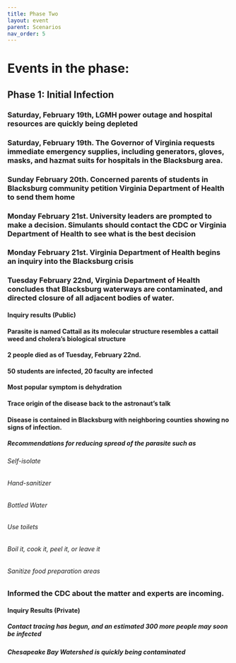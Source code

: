```yaml
---
title: Phase Two
layout: event
parent: Scenarios
nav_order: 5
---
```

 
# Events in the phase:  

## Phase 1: Initial Infection
###  Saturday, February 19th, LGMH power outage and hospital resources are quickly being depleted
###  Saturday, February 19th. The Governor of Virginia requests immediate emergency supplies, including generators, gloves, masks, and hazmat suits for hospitals in the Blacksburg area. 
###  Sunday February 20th. Concerned parents of students in Blacksburg community petition Virginia Department of Health to send them home
###  Monday February 21st. University leaders are prompted to make a decision. Simulants should contact the CDC or Virginia Department of Health to see what is the best decision
###  Monday February 21st. Virginia Department of Health begins an inquiry into the Blacksburg crisis
###  Tuesday February 22nd, Virginia Department of Health concludes that Blacksburg waterways are contaminated, and directed closure of all adjacent bodies of water. 
#### Inquiry results (Public)
#### Parasite is named Cattail as its molecular structure resembles a cattail weed and cholera’s biological structure
#### 2 people died as of Tuesday, February 22nd. 
#### 50 students are infected, 20 faculty are infected
#### Most popular symptom is dehydration
#### Trace origin of the disease back to the astronaut’s talk
#### Disease is contained in Blacksburg with neighboring counties showing no signs of infection. 
##### Recommendations for reducing spread of the parasite such as 
###### Self-isolate
###### Hand-sanitizer
###### Bottled Water
###### Use toilets 
###### Boil it, cook it, peel it, or leave it
###### Sanitize food preparation areas 
### Informed the CDC about the matter and experts are incoming. 
#### Inquiry Results (Private)
##### Contact tracing has begun, and an estimated 300 more people may soon be infected
##### Chesapeake Bay Watershed is quickly being contaminated
